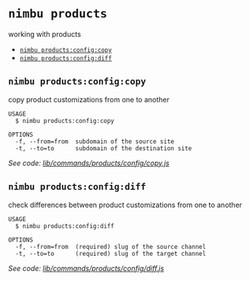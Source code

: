 `nimbu products`
================

working with products

* [`nimbu products:config:copy`](#nimbu-productsconfigcopy)
* [`nimbu products:config:diff`](#nimbu-productsconfigdiff)

## `nimbu products:config:copy`

copy product customizations from one to another

```
USAGE
  $ nimbu products:config:copy

OPTIONS
  -f, --from=from  subdomain of the source site
  -t, --to=to      subdomain of the destination site
```

_See code: [lib/commands/products/config/copy.js](https://github.com/zenjoy/nimbu-toolbelt/blob/v5.0.0-alpha.5/lib/commands/products/config/copy.js)_

## `nimbu products:config:diff`

check differences between product customizations from one to another

```
USAGE
  $ nimbu products:config:diff

OPTIONS
  -f, --from=from  (required) slug of the source channel
  -t, --to=to      (required) slug of the target channel
```

_See code: [lib/commands/products/config/diff.js](https://github.com/zenjoy/nimbu-toolbelt/blob/v5.0.0-alpha.5/lib/commands/products/config/diff.js)_
